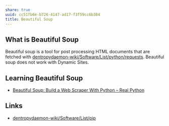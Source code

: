 ```yaml
---
share: true
uuid: cc51fb6e-b726-4147-ad17-f3f59cc6b384
title: Beautiful Soup
---
```

## What is Beautiful Soup

Beautiful soup is a tool for post processing HTML documents that are fetched with [dentropydaemon-wiki/Software/List/python/requests](/dentropydaemon-wiki/Software/List/python/requests). Beautiful soup does not work with Dynamic Sites.

## Learning Beautiful Soup

* [Beautiful Soup: Build a Web Scraper With Python – Real Python](https://realpython.com/beautiful-soup-web-scraper-python/)


## Links

* [dentropydaemon-wiki/Software/List/pip](/dentropydaemon-wiki/Software/List/pip)